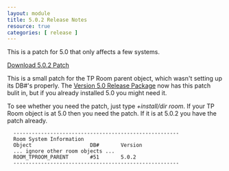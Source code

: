 ```yaml
---
layout: module
title: 5.0.2 Release Notes
resource: true
categories: [ release ]
---
```


This is a patch for 5.0 that only affects a few systems.

[Download 5.0.2 Patch](https://github.com/downloads/lynnfaraday/MUSH/FaraMUSHCode%20Patch%20v5.0.2.zip)

This is a small patch for the TP Room parent object, which wasn't setting up its DB#'s properly.  The [Version 5.0 Release Package](http://github.com/downloads/lynnfaraday/MUSH/FaraMUSHCode-V5.0.zip) now has this patch bulit in, but if you already installed 5.0 you might need it.  

To see whether you need the patch, just type *+install/dir room*.  If your TP Room object is at 5.0 then you need the patch.  If it is at 5.0.2 you have the patch already.

      ------------------------------------------------------
      Room System Information
      Object                   DB#       Version
      ... ignore other room objects ... 
      ROOM_TPROOM_PARENT       #51       5.0.2
      ------------------------------------------------------

